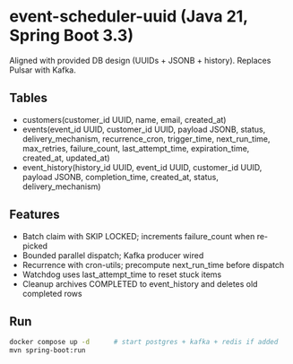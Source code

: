 # event-scheduler-uuid (Java 21, Spring Boot 3.3)

Aligned with provided DB design (UUIDs + JSONB + history). Replaces Pulsar with Kafka.

## Tables
- customers(customer_id UUID, name, email, created_at)
- events(event_id UUID, customer_id UUID, payload JSONB, status, delivery_mechanism, recurrence_cron, trigger_time, next_run_time, max_retries, failure_count, last_attempt_time, expiration_time, created_at, updated_at)
- event_history(history_id UUID, event_id UUID, customer_id UUID, payload JSONB, completion_time, created_at, status, delivery_mechanism)

## Features
- Batch claim with SKIP LOCKED; increments failure_count when re-picked
- Bounded parallel dispatch; Kafka producer wired
- Recurrence with cron-utils; precompute next_run_time before dispatch
- Watchdog uses last_attempt_time to reset stuck items
- Cleanup archives COMPLETED to event_history and deletes old completed rows

## Run
```bash
docker compose up -d      # start postgres + kafka + redis if added
mvn spring-boot:run